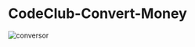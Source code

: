 # CodeClub-Convert-Money
![conversor](https://user-images.githubusercontent.com/94811661/224502961-e35d7318-8a17-4e81-abf1-48c45f99615e.png)
